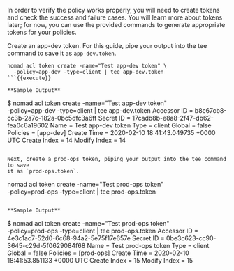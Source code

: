 In order to verify the policy works properly, you will need to create tokens and
check the success and failure cases. You will learn more about tokens
later; for now, you can use the provided commands to generate appropriate tokens
for your policies.

Create an app-dev token. For this guide, pipe your output into the tee command
to save it as `app-dev.token`.

```
nomad acl token create -name="Test app-dev token" \
  -policy=app-dev -type=client | tee app-dev.token
```{{execute}}

**Sample Output**

```
$ nomad acl token create -name="Test app-dev token" \
  -policy=app-dev -type=client | tee app-dev.token
Accessor ID  = b8c67cb8-cc3b-2a7c-182a-0bc5dfc3a6ff
Secret ID    = 17cadb8b-e8a8-2f47-db62-fea0c6a19602
Name         = Test app-dev token
Type         = client
Global       = false
Policies     = [app-dev]
Create Time  = 2020-02-10 18:41:43.049735 +0000 UTC
Create Index = 14
Modify Index = 14
```

Next, create a prod-ops token, piping your output into the tee command to save
it as `prod-ops.token`.

```
nomad acl token create -name="Test prod-ops token" \
  -policy=prod-ops -type=client | tee prod-ops.token
```{{execute}}

**Sample Output**

```
$ nomad acl token create -name="Test prod-ops token" \
  -policy=prod-ops -type=client | tee prod-ops.token
Accessor ID  = 4e3c1ac7-52d0-6c68-94a2-5e75f17e657e
Secret ID    = 0be3c623-cc90-3645-c29d-5f0629084f68
Name         = Test prod-ops token
Type         = client
Global       = false
Policies     = [prod-ops]
Create Time  = 2020-02-10 18:41:53.851133 +0000 UTC
Create Index = 15
Modify Index = 15
```
